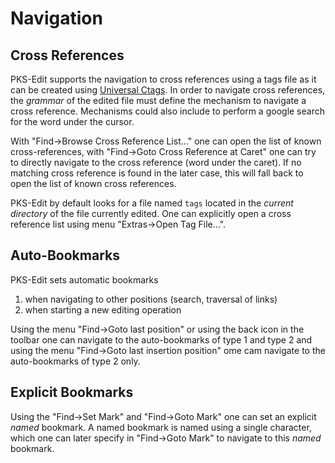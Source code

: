 # Navigation

## Cross References

PKS-Edit supports the navigation to cross references using a tags file as it can be created using [Universal Ctags](https://docs.ctags.io/en/latest/index.html).
In order to navigate cross references, the _grammar_ of the edited file must define the mechanism to navigate a cross reference. Mechanisms could also include
to perform a google search for the word under the cursor.

With "Find->Browse Cross Reference List..." one can open the list of known cross-references, with "Find->Goto Cross Reference at Caret" one can try to directly
navigate to the cross reference (word under the caret). If no matching cross reference is found in the later case, this will fall back to open the list of known
cross references.

PKS-Edit by default looks for a file named `tags` located in the _current directory_ of the file currently edited. One can explicitly open a cross reference list
using menu "Extras->Open Tag File...".

## Auto-Bookmarks

PKS-Edit sets automatic bookmarks

1. when navigating to other positions (search, traversal of links)
2. when starting a new editing operation

Using the menu "Find->Goto last position" or using the back icon in the toolbar one can navigate to the auto-bookmarks of type 1 and type 2
and using the menu "Find->Goto last insertion position" ome cam navigate to the auto-bookmarks
of type 2 only.

## Explicit Bookmarks

Using the "Find->Set Mark" and "Find->Goto Mark" one can set an explicit _named_ bookmark. A named bookmark is named using a single character,
which one can later specify in "Find->Goto Mark" to navigate to this _named_ bookmark.
